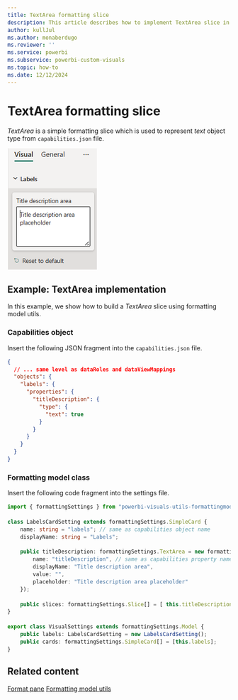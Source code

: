 ```yaml
---
title: TextArea formatting slice
description: This article describes how to implement TextArea slice in custom visuals using the formatting model utils
author: kullJul
ms.author: monaberdugo
ms.reviewer: ''
ms.service: powerbi
ms.subservice: powerbi-custom-visuals
ms.topic: how-to
ms.date: 12/12/2024
---
```


# TextArea formatting slice

*TextArea* is a simple formatting slice which is used to represent *text* object type from `capabilities.json` file.

![Screenshot of the TextArea slice](media/format-pane/text-area.png)

## Example: TextArea implementation

In this example, we show how to build a *TextArea* slice using formatting model utils.

### Capabilities object

Insert the following JSON fragment into the `capabilities.json` file.

```json
{
  // ... same level as dataRoles and dataViewMappings
  "objects": {
    "labels": {
      "properties": {
        "titleDescription": {
          "type": {
            "text": true
          }
        }
      }
    }
  }
}
```

### Formatting model class

Insert the following code fragment into the settings file.

```typescript
import { formattingSettings } from "powerbi-visuals-utils-formattingmodel";

class LabelsCardSetting extends formattingSettings.SimpleCard {
    name: string = "labels"; // same as capabilities object name
    displayName: string = "Labels";

    public titleDescription: formattingSettings.TextArea = new formattingSettings.TextArea({
        name: "titleDescription", // same as capabilities property name
        displayName: "Title description area",
        value: "",
        placeholder: "Title description area placeholder"
    });

    public slices: formattingSettings.Slice[] = [ this.titleDescription ];
}

export class VisualSettings extends formattingSettings.Model {
    public labels: LabelsCardSetting = new LabelsCardSetting();
    public cards: formattingSettings.SimpleCard[] = [this.labels];
}
```

## Related content

[Format pane](format-pane-general.md)
[Formatting model utils](utils-formatting-model.md)